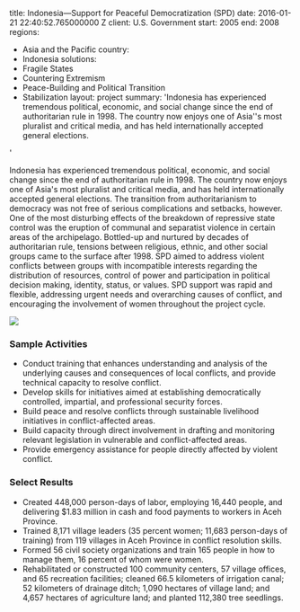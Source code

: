 
title: Indonesia—Support for Peaceful Democratization (SPD)
date: 2016-01-21 22:40:52.765000000 Z
client: U.S. Government
start: 2005
end: 2008
regions:
- Asia and the Pacific
country:
- Indonesia
solutions:
- Fragile States
- Countering Extremism
- Peace-Building and Political Transition
- Stabilization
layout: project
summary: 'Indonesia has experienced tremendous political, economic, and social change
  since the end of authoritarian rule in 1998. The country now enjoys one of Asia''s
  most pluralist and critical media, and has held internationally accepted general
  elections.

'


Indonesia has experienced tremendous political, economic, and social change since the end of authoritarian rule in 1998. The country now enjoys one of Asia's most pluralist and critical media, and has held internationally accepted general elections. The transition from authoritarianism to democracy was not free of serious complications and setbacks, however. One of the most disturbing effects of the breakdown of repressive state control was the eruption of communal and separatist violence in certain areas of the archipelago. Bottled-up and nurtured by decades of authoritarian rule, tensions between religious, ethnic, and other social groups came to the surface after 1998. SPD aimed to address violent conflicts between groups with incompatible interests regarding the distribution of resources, control of power and participation in political decision making, identity, status, or values. SPD support was rapid and flexible, addressing urgent needs and overarching causes of conflict, and  encouraging the involvement of women throughout the project cycle.

![][1]

###  Sample Activities

* Conduct training that enhances understanding and analysis of the underlying causes and consequences of local conflicts, and provide technical capacity to resolve conflict.
* Develop skills for initiatives aimed at establishing democratically controlled, impartial, and professional security forces.
* Build peace and resolve conflicts through sustainable livelihood initiatives in conflict-affected areas.
* Build capacity through direct involvement in drafting and monitoring relevant legislation in vulnerable and conflict-affected areas.
* Provide emergency assistance for people directly affected by violent conflict.

###  Select Results

* Created 448,000 person-days of labor, employing 16,440 people, and delivering $1.83 million in cash and food payments to workers in Aceh Province.
* Trained 8,171 village leaders (35 percent women; 11,683 person-days of training) from 119 villages in Aceh Province in conflict resolution skills.
* Formed 56 civil society organizations and train 165 people in how to manage them, 16 percent of whom were women.
* Rehabilitated or constructed 100 community centers, 57 village offices, and 65 recreation facilities; cleaned 66.5 kilometers of irrigation canal; 52 kilometers of drainage ditch; 1,090 hectares of village land; and 4,657 hectares of agriculture land; and planted 112,380 tree seedlings.

[1]: https://assetify-dai.com/projects/Indonesia-ACEH.jpg
